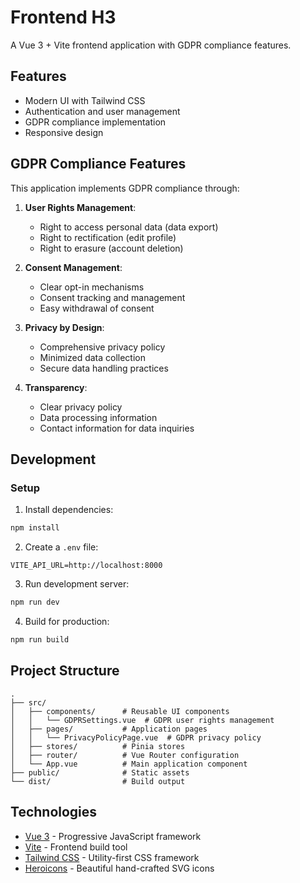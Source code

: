 # Frontend H3

A Vue 3 + Vite frontend application with GDPR compliance features.

## Features

- Modern UI with Tailwind CSS
- Authentication and user management
- GDPR compliance implementation
- Responsive design

## GDPR Compliance Features

This application implements GDPR compliance through:

1. **User Rights Management**:
   - Right to access personal data (data export)
   - Right to rectification (edit profile)
   - Right to erasure (account deletion)

2. **Consent Management**:
   - Clear opt-in mechanisms
   - Consent tracking and management
   - Easy withdrawal of consent

3. **Privacy by Design**:
   - Comprehensive privacy policy
   - Minimized data collection
   - Secure data handling practices

4. **Transparency**:
   - Clear privacy policy
   - Data processing information
   - Contact information for data inquiries

## Development

### Setup

1. Install dependencies:
```bash
npm install
```

2. Create a `.env` file:
```
VITE_API_URL=http://localhost:8000
```

3. Run development server:
```bash
npm run dev
```

4. Build for production:
```bash
npm run build
```

## Project Structure

```
.
├── src/
│   ├── components/      # Reusable UI components
│   │   └── GDPRSettings.vue  # GDPR user rights management
│   ├── pages/           # Application pages
│   │   └── PrivacyPolicyPage.vue  # GDPR privacy policy
│   ├── stores/          # Pinia stores
│   ├── router/          # Vue Router configuration
│   └── App.vue          # Main application component
├── public/              # Static assets
└── dist/                # Build output
```

## Technologies

- [Vue 3](https://vuejs.org/) - Progressive JavaScript framework
- [Vite](https://vitejs.dev/) - Frontend build tool
- [Tailwind CSS](https://tailwindcss.com/) - Utility-first CSS framework
- [Heroicons](https://heroicons.com/) - Beautiful hand-crafted SVG icons
